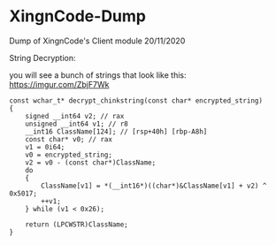 # XingnCode-Dump
Dump of XingnCode's Client module 20/11/2020


String Decryption:

you will see a bunch of strings that look like this: https://imgur.com/ZbjF7Wk

```
const wchar_t* decrypt_chinkstring(const char* encrypted_string)
{
    signed __int64 v2; // rax
    unsigned __int64 v1; // r8
    __int16 ClassName[124]; // [rsp+40h] [rbp-A8h]
    const char* v0; // rax
    v1 = 0i64;
    v0 = encrypted_string;
    v2 = v0 - (const char*)ClassName;
    do
    {
        ClassName[v1] = *(__int16*)((char*)&ClassName[v1] + v2) ^ 0x5017;
        ++v1;
    } while (v1 < 0x26);

    return (LPCWSTR)ClassName;
}
```
